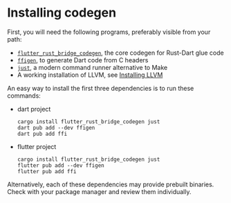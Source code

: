 # Installing codegen

First, you will need the following programs, preferably visible from your path:

- [`flutter_rust_bridge_codegen`](https://lib.rs/crates/flutter_rust_bridge_codegen), the core codegen for Rust-Dart glue code
- [`ffigen`](https://pub.dev/packages/ffigen), to generate Dart code from C headers
- [`just`](https://github.com/casey/just), a modern command runner alternative to Make
- A working installation of LLVM, see [Installing LLVM](https://pub.dev/packages/ffigen#installing-llvm)

An easy way to install the first three dependencies is to run these commands:

* dart project
  ```shell
  cargo install flutter_rust_bridge_codegen just
  dart pub add --dev ffigen
  dart pub add ffi
  ```
* flutter project
  ```shell
  cargo install flutter_rust_bridge_codegen just
  flutter pub add --dev ffigen
  flutter pub add ffi
  ```

Alternatively, each of these dependencies may provide prebuilt binaries. Check with
your package manager and review them individually.
